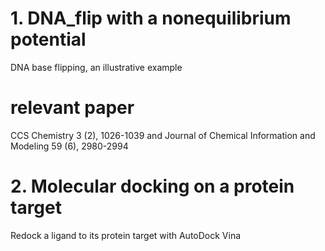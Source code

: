 # 1. DNA_flip with a nonequilibrium potential
DNA base flipping, an illustrative example

# relevant paper
CCS Chemistry 3 (2), 1026-1039 and Journal of Chemical Information and Modeling 59 (6), 2980-2994

# 2. Molecular docking on a protein target
Redock a ligand to its protein target with AutoDock Vina
